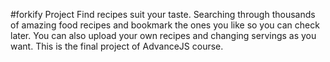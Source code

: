 #forkify Project
Find recipes suit your taste. Searching through thousands of amazing food recipes and bookmark the ones you like so you can check later. You can also upload your own recipes and changing servings as you want.
This is the final project of AdvanceJS course.
